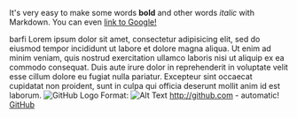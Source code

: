 
It's very easy to make some words **bold** and other words *italic* with Markdown. You can even [link to Google!](http://google.com)

barfi
Lorem ipsum dolor sit amet, consectetur adipisicing elit, sed do eiusmod
tempor incididunt ut labore et dolore magna aliqua. Ut enim ad minim veniam,
quis nostrud exercitation ullamco laboris nisi ut aliquip ex ea commodo
consequat. Duis aute irure dolor in reprehenderit in voluptate velit esse
cillum dolore eu fugiat nulla pariatur. Excepteur sint occaecat cupidatat non
proident, sunt in culpa qui officia deserunt mollit anim id est laborum.
![GitHub Logo](/images/logo.png)
Format: ![Alt Text](url)
http://github.com - automatic!
[GitHub](http://github.com)